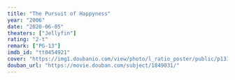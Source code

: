 ```yaml
---
title: "The Pursuit of Happyness"
year: "2006"
date: "2020-06-05"
theaters: ["Jellyfin"]
rating: "2-t"
remark: ["PG-13"]
imdb_id: "tt0454921"
cover: "https://img1.doubanio.com/view/photo/l_ratio_poster/public/p1312700628.jpg"
douban_url: "https://movie.douban.com/subject/1849031/"
---
```

